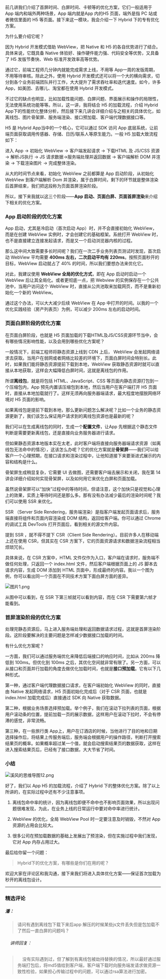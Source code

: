 <p data-nodeid="529" class="">前几讲我们介绍了首屏时间、白屏时间、卡顿等的优化方案，它们一般适用于 App 端内和端外两种场景，App 端内就是App 内的H5 页面，端外是指 PC 站或者微信里面的 H5 等页面。接下来这一模块，我会介绍一下 Hybrid 下的专有优化方案。</p>
<p data-nodeid="530">为什么要介绍它呢？</p>
<p data-nodeid="531">因为 Hybrid 开发模式借助 WebView，把 Native 和 H5 的各自优势进行了结合。具体来说，它既具备 Native 体验好、操作硬件能力强、代码安全等优势，又具备了 H5 发版节奏快、Web 标准开发效率高等优势。</p>
<p data-nodeid="532">通过它，前端工程师几分钟内就能完成需求上线，不用等 App一周的发版周期，不用等待审核。除此之外，使用 Hybrid 开发模式还可以将一个大的横向需求，切分到各个业务前端团队并行工作，大大提升了需求吞吐率和迭代速度。如今，许多 App，如美团、去哪儿、淘宝都在使用 Hybrid 开发模式。</p>
<p data-nodeid="533">不过它的缺点也明显，比如加载性能问题、白屏问题、界面展示和操作的局限性，无法使用系统功能等等。所以，这一讲，我将结合 H5 的加载流程，介绍 Hybrid App下的性能优化整体分析，然后接下来几讲会详细介绍与之相关的具体优化，如离线包、图片骨架屏、服务端渲染、接口预加载、客户端代理数据接口等。</p>
<p data-nodeid="534">H5 是 Hybrid App当中的一个核心，它可以通过 SDK 访问 App 底层系统，让前端页面获取调用传感器、存储、日历/联系人等原生能力。一般 H5 加载大致流程如下：</p>
<p data-nodeid="1725" class="">进入 App → 初始化 WebView → 客户端发起请求 → 下载HTML 及 JS/CSS 资源 → 解析JS执行 → JS 请求数据→服务端处理并返回数据 → 客户端解析 DOM 并渲染 → 下载渲染图片 → 完成整体渲染。</p>





<p data-nodeid="1991" class="te-preview-highlight">从大的时间节点来看，初始化 WebView 之前都算是 App 启动阶段，从初始化 WebView 到客户端解析 Dom 并渲染，属于白屏时间，剩下的环节就是整体渲染后首屏结束，我们把这段称为页面首屏渲染阶段。</p>

<p data-nodeid="537">所以，接下来我就以这三个阶段——<strong data-nodeid="591">App 启动、页面白屏、页面首屏渲染</strong>来介绍下相关的优化方案。</p>
<h3 data-nodeid="538">App 启动阶段的优化方案</h3>
<p data-nodeid="539">App 启动，尤其是冷启动（首次启动 App）时，并不会直接初始化 WebView，而是在创建 WebView 实例时，才会创建它的基础框架。系统打开 WebView 时，也不是直接建立连接发起请求，而是又一个启动浏览器内核的过程。</p>
<p data-nodeid="540">那么这中间大致需要多长时间呢？我们在一次二手业务列表页测试时发现，首次启动 WebView 平均需要 <strong data-nodeid="599">400ms 左右，二次启动平均有 220ms</strong>。按照页面秒开的目标，WebView 启动就占了 40% 的时间，所以我们要想办法来优化它。</p>
<p data-nodeid="541">对此，我建议使用 <strong data-nodeid="605">WebView 全局的优化方式</strong>，即在 App 启动时启动一个 WebView 后让其全局化。或者更彻底一点，把 Webview 的实例保存在一个公共池中，当用户访问这个 WebView 时，直接从公共池取来加载网页，而不是重新初始化一个新的 WebView。</p>
<p data-nodeid="542">通过这个办法，可以大大减少后续 WebView 在 App 中打开的时间。以我的一个优化实践经验（房产列表页）为例，可以减少 200ms 左右的启动时间。</p>
<h3 data-nodeid="543">页面白屏阶段的优化方案</h3>
<p data-nodeid="544">在页面白屏阶段，也就是 H5 页面加载的下载HTML及JS/CSS资源环节当中，会有哪些情况影响性能，以及会用到哪些优化方案呢？</p>
<p data-nodeid="545">一般情况下，前端工程师将静态资源上线到 CDN 上后， WebView 会发起网络请求去获取。当用户在弱网或者网络比较差的环境下，页面白屏时间会特别长。此时，如果我们能将静态资源提前下载到本地，WebView 获取静态资源时就可以直接从本地获取，这样会大幅降低白屏时间，这就是离线包的作用。</p>
<p data-nodeid="546">所谓<strong data-nodeid="615">离线包</strong>，就是将包括 HTML、JavaScript、CSS 等页面内静态资源打包到一个压缩包内，App 预先内置该压缩包到本地，然后当用户在客户端打开 H5 页面时，直接从本地加载就行了。这样无须再向服务器端请求，最大程度地摆脱网络环境对 H5 页面的影响。</p>
<p data-nodeid="547">如果离线包是提前下载到本地，那么更新问题怎么解决呢？比如一个业务的静态资源更新了，我们该怎么保证用户请求到的离线包资源也是最新的呢？</p>
<p data-nodeid="548">我们可以在生成离线包的同时，生成一个<strong data-nodeid="622">配置文件</strong>，让App 先根据这个静态文件判断是需要更新离线包，还是直接向业务服务器进行请求。</p>
<p data-nodeid="549">但如果静态资源本地版本实在太老，此时客户端将直接向服务器端请求资源（如离线包无法命中的情况），这该怎么办呢？它的优化方案就是<strong data-nodeid="628">骨架屏</strong>——我们可以给客户一个心理预期，在接口请求和渲染过程中，让他知道接下来要渐进式展示的内容和结构是什么。</p>
<p data-nodeid="550">骨架屏生成稍显复杂，它需要 UI 去做图，还需要客户端去展示和关闭，我在第 14 讲会详细介绍如何实现骨架屏，以及如何用它来优化白屏和页面加载。</p>
<p data-nodeid="551">虽然说骨架屏可以“加快”过程中的等待时间，但请注意，这个加快只是视觉和心理上的效果，实质上等待时间还是那么多。那有没有办法减少最后的渲染时间呢？我们可以使用 SSR 来优化。</p>
<p data-nodeid="552">SSR （Server Side Rendering，服务端渲染）是指客户端发起页面请求后，服务端直接将组件和页面内容渲染成 DOM 结构，返回给客户端。你可以通过 Chrome 的调试工具 DevTools 打开页面后，看到相关的源文件内容。</p>
<p data-nodeid="553">提到 SSR ，就不得不提下 CSR（Client Side Rendering）。目前许多人在移动端上还在使用 CSR，但其实在 CSR 方案下，它的页面资源请求和数据渲染流程相当烦琐冗长。</p>
<p data-nodeid="554">具体来说，在 CSR 方案中，HTML 文件仅作为入口，客户端在请求时，服务端不做任何处理，只返回一个 index.html 文件，然后客户端根据页面上的 JS 脚本去请求内容，生成 DOM 添加到 HTML 页面中，形成最终的内容。我以一个图为例，你可以看出同一个页面在不同技术方案下面白屏方面的差异。</p>
<p data-nodeid="555"><img src="https://s0.lgstatic.com/i/image6/M00/2A/C1/CioPOWBi4-iAW-kJAApGu5-f_qE181.png" alt="图片1.png" data-nodeid="636"></p>
<p data-nodeid="556">从图中可以看到，在 SSR 下第三帧就可以看到内容，而在 CSR 下需要第六帧才能看到。</p>
<h3 data-nodeid="557">首屏渲染阶段的优化方案</h3>
<p data-nodeid="558">处理完静态资源后，马上进入服务端处理和返回数据请求过程，这就是首屏渲染阶段。这阶段要解决的主要问题是怎样减少数据接口加载的时间。</p>
<p data-nodeid="559">有什么优化方案呢？</p>
<p data-nodeid="560">一方面，我们可以通过服务端优化来降低后端接口的响应时间，比如从 200ms 降低到 100ms。但优化到 100ms 之后，其优化空间就非常有限了。另一方面，可以从接口和页面并行加载的角度去做优化加载时间，也就是<strong data-nodeid="646">接口预加载</strong>。它有以下几种形式。</p>
<p data-nodeid="561">第一种，通过客户端代理数据接口请求，在客户端初始化 WebView 的同时，直接由 Native 发起网络请求，H5 页面初始化完成后（对于 CSR 页面，也就是 index.html 加载完成后）直接通过 SDK 向 Native 获取数据。</p>
<p data-nodeid="562">第二种，根据业务场景选择预加载。举个例子，我们在滚动下拉列表的页面，根据用户滚动条的位置，提前加载一页的展示数据，这样用户在滚动下拉时，不会有停滞的感觉，非常流畅。</p>
<p data-nodeid="563">第三种，在一些旅行类 App上，用户在订酒店的时候，当他进行了目的地和日期选择操作后，将结果上传服务端后，服务端会根据用户的操作路径，判断打开搜索结果页的概率。如果概率超过某一个值，就会启动搜索结果页的数据获取，这样在进入搜索结果页后，已经有了接口数据，大大节省了时间。</p>
<h3 data-nodeid="564">小结</h3>
<p data-nodeid="565"><img src="https://s0.lgstatic.com/i/image6/M00/2A/C1/CioPOWBi49yAQ9eCAAC96suKir8474.png" alt="溪风的思维导图12.png" data-nodeid="653"></p>
<p data-nodeid="566" class="">好了，我们以 App H5 的加载流程，介绍了 Hybrid 下的整体优化方案。除了以上所讲的，在实际过程中还有不少注意事项。</p>
<ol data-nodeid="567">
<li data-nodeid="568">
<p data-nodeid="569">离线包命中率的统计，因为离线包即便不命中也不影响页面效果，所以出现问题很难发现，为此，在业务上线的日常运行中要对命中率进行统计。</p>
</li>
<li data-nodeid="570">
<p data-nodeid="571">WebView 的优化，全局 WebView Pool 时一定要注意及时销毁，不然对 App 资源的占用会比较大。</p>
</li>
<li data-nodeid="572">
<p data-nodeid="573">很多公司在预加载数据的基础上发展出了预渲染，但在实施过程中我们发现，它对 App 内存占用过大。</p>
</li>
</ol>
<p data-nodeid="574">最后给你留一个问题：</p>
<blockquote data-nodeid="575">
<p data-nodeid="576">Hybrid下的优化方案，有哪些是你们在用的呢？</p>
</blockquote>
<p data-nodeid="577" class="">欢迎大家在评论区和我沟通，接下来我们将进入具体优化方案——保证首次加载为秒开的离线包设计。</p>

---

### 精选评论

##### 潘：
> 请问有遇到离线包下载下来后app 解压的时候某些js文件丢失但是包加载不了然后一直白屏的问题吗？

 ###### &nbsp;&nbsp;&nbsp; 讲师回复：
> &nbsp;&nbsp;&nbsp; 没有实际遇到过，但了解到有离线包被劫持替换的情况，所以最好通过服务端打包后，将md5值给到客户端，客户端下载时向服务端发请求做资源一致性检验，如果担心传输过程中的问题，可以通过rsa算法进行加密。

